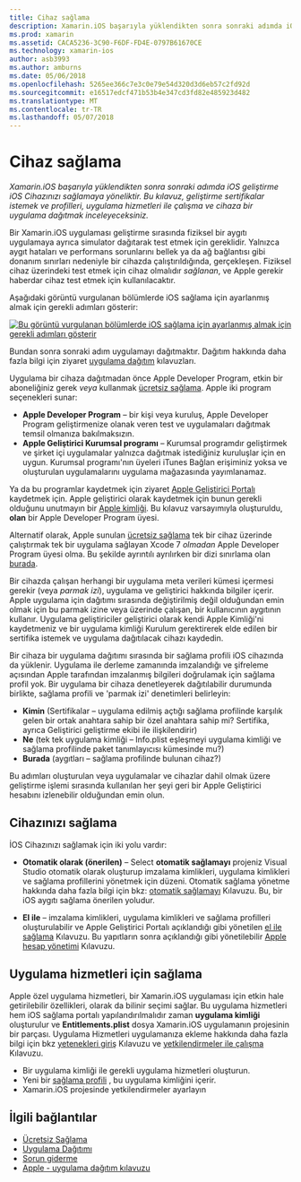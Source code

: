 ```yaml
---
title: Cihaz sağlama
description: Xamarin.iOS başarıyla yüklendikten sonra sonraki adımda iOS geliştirme iOS Cihazınızı sağlamaya yöneliktir. Bu kılavuz, geliştirme sertifikalar istemek ve profilleri, uygulama hizmetleri ile çalışma ve cihaza bir uygulama dağıtmak inceleyeceksiniz.
ms.prod: xamarin
ms.assetid: CACA5236-3C90-F6DF-FD4E-0797B61670CE
ms.technology: xamarin-ios
author: asb3993
ms.author: amburns
ms.date: 05/06/2018
ms.openlocfilehash: 5265ee366c7e3c0e79e54d320d3d6eb57c2fd92d
ms.sourcegitcommit: e16517edcf471b53b4e347cd3fd82e485923d482
ms.translationtype: MT
ms.contentlocale: tr-TR
ms.lasthandoff: 05/07/2018
---
```

# <a name="device-provisioning"></a>Cihaz sağlama

_Xamarin.iOS başarıyla yüklendikten sonra sonraki adımda iOS geliştirme iOS Cihazınızı sağlamaya yöneliktir. Bu kılavuz, geliştirme sertifikalar istemek ve profilleri, uygulama hizmetleri ile çalışma ve cihaza bir uygulama dağıtmak inceleyeceksiniz._

Bir Xamarin.iOS uygulaması geliştirme sırasında fiziksel bir aygıtı uygulamaya ayrıca simulator dağıtarak test etmek için gereklidir. Yalnızca aygıt hataları ve performans sorunlarını bellek ya da ağ bağlantısı gibi donanım sınırları nedeniyle bir cihazda çalıştırıldığında, gerçekleşen. Fiziksel cihaz üzerindeki test etmek için cihaz olmalıdır *sağlanan*, ve Apple gerekir haberdar cihaz test etmek için kullanılacaktır.

Aşağıdaki görüntü vurgulanan bölümlerde iOS sağlama için ayarlanmış almak için gerekli adımları gösterir:

[![](images/provisioningdiagram.png "Bu görüntü vurgulanan bölümlerde iOS sağlama için ayarlanmış almak için gerekli adımları gösterir")](images/provisioningdiagram.png#lightbox)

Bundan sonra sonraki adım uygulamayı dağıtmaktır. Dağıtım hakkında daha fazla bilgi için ziyaret [uygulama dağıtım](~/ios/deploy-test/app-distribution/index.md) kılavuzları.

Uygulama bir cihaza dağıtmadan önce Apple Developer Program, etkin bir aboneliğiniz gerek *veya* kullanmak [ücretsiz sağlama](~/ios/get-started/installation/device-provisioning/free-provisioning.md). Apple iki program seçenekleri sunar:

- **Apple Developer Program** – bir kişi veya kuruluş, Apple Developer Program geliştirmenize olanak veren test ve uygulamaları dağıtmak temsil olmanıza bakılmaksızın.
- **Apple Geliştirici Kurumsal programı** – Kurumsal programdır geliştirmek ve şirket içi uygulamalar yalnızca dağıtmak istediğiniz kuruluşlar için en uygun. Kurumsal programı'nın üyeleri iTunes Bağlan erişiminiz yoksa ve oluşturulan uygulamalarını uygulama mağazasında yayımlanamaz.


Ya da bu programlar kaydetmek için ziyaret [Apple Geliştirici Portalı](https://developer.apple.com/programs/enroll/) kaydetmek için. Apple geliştirici olarak kaydetmek için bunun gerekli olduğunu unutmayın bir [Apple kimliği](https://appleid.apple.com/). Bu kılavuz varsayımıyla oluşturuldu, **olan** bir Apple Developer Program üyesi.

Alternatif olarak, Apple sunulan [ücretsiz sağlama](~/ios/get-started/installation/device-provisioning/free-provisioning.md) tek bir cihaz üzerinde çalıştırmak tek bir uygulama sağlayan Xcode 7 *olmadan* Apple Developer Program üyesi olma. Bu şekilde ayrıntılı ayrılırken bir dizi sınırlama olan [burada](~/ios/get-started/installation/device-provisioning/free-provisioning.md#limitations).

Bir cihazda çalışan herhangi bir uygulama meta verileri kümesi içermesi gerekir (veya *parmak izi*), uygulama ve geliştirici hakkında bilgiler içerir. Apple uygulama için dağıtımı sırasında değiştirilmiş değil olduğundan emin olmak için bu parmak izine veya üzerinde çalışan, bir kullanıcının aygıtının kullanır. Uygulama geliştiriciler geliştirici olarak kendi Apple Kimliği'ni kaydetmeniz ve bir uygulama kimliği Kurulum gerektirerek elde edilen bir sertifika istemek ve uygulama dağıtılacak cihazı kaydedin.

Bir cihaza bir uygulama dağıtımı sırasında bir sağlama profili iOS cihazında da yüklenir. Uygulama ile derleme zamanında imzalandığı ve şifreleme açısından Apple tarafından imzalanmış bilgileri doğrulamak için sağlama profil yok. Bir uygulama bir cihaza denetleyerek dağıtılabilir durumunda birlikte, sağlama profili ve 'parmak izi' denetimleri belirleyin:

- **Kimin** (Sertifikalar – uygulama edilmiş açtığı sağlama profilinde karşılık gelen bir ortak anahtara sahip bir özel anahtara sahip mi? Sertifika, ayrıca Geliştirici geliştirme ekibi ile ilişkilendirir)
- **Ne** (tek tek uygulama kimliği – Info.plist eşleşmeyi uygulama kimliği ve sağlama profilinde paket tanımlayıcısı kümesinde mu?)
- **Burada** (aygıtları – sağlama profilinde bulunan cihaz?)

Bu adımları oluşturulan veya uygulamalar ve cihazlar dahil olmak üzere geliştirme işlemi sırasında kullanılan her şeyi geri bir Apple Geliştirici hesabını izlenebilir olduğundan emin olun.

<a name="Provisioning_Profile" />

## <a name="provisioning-your-device"></a>Cihazınızı sağlama

İOS Cihazınızı sağlamak için iki yolu vardır:

* **Otomatik olarak (önerilen)** – Select **otomatik sağlamayı** projeniz Visual Studio otomatik olarak oluşturup imzalama kimlikleri, uygulama kimlikleri ve sağlama profillerini yönetmek için düzeni. Otomatik sağlama yönetme hakkında daha fazla bilgi için bkz: [otomatik sağlamayı](automatic-provisioning.md) Kılavuzu. Bu, bir iOS aygıtı sağlama önerilen yoludur.

* **El ile** – imzalama kimlikleri, uygulama kimlikleri ve sağlama profilleri oluşturulabilir ve Apple Geliştirici Portalı açıklandığı gibi yönetilen [el ile sağlama](manual-provisioning.md) Kılavuzu. Bu yapıtların sonra açıklandığı gibi yönetilebilir [Apple hesap yönetimi](~/cross-platform/macios/apple-account-management.md) Kılavuzu.


<a name="appservices" />

## <a name="provisioning-for-application-services"></a>Uygulama hizmetleri için sağlama

Apple özel uygulama hizmetleri, bir Xamarin.iOS uygulaması için etkin hale getirilebilir özellikleri, olarak da bilinir seçimi sağlar. Bu uygulama hizmetleri hem iOS sağlama portalı yapılandırılmalıdır zaman **uygulama kimliği** oluşturulur ve **Entitlements.plist** dosya Xamarin.iOS uygulamanın projesinin bir parçası. Uygulama Hizmetleri uygulamanıza ekleme hakkında daha fazla bilgi için bkz [yetenekleri giriş](~/ios/deploy-test/provisioning/capabilities/index.md) Kılavuzu ve [yetkilendirmeler ile çalışma](~/ios/deploy-test/provisioning/entitlements.md) Kılavuzu.

* Bir uygulama kimliği ile gerekli uygulama hizmetleri oluşturun.
* Yeni bir [sağlama profili](#Provisioning_Profile) , bu uygulama kimliğini içerir.
* Xamarin.iOS projesinde yetkilendirmeler ayarlayın

## <a name="related-links"></a>İlgili bağlantılar

- [Ücretsiz Sağlama](~/ios/get-started/installation/device-provisioning/free-provisioning.md)
- [Uygulama Dağıtımı](~/ios/deploy-test/app-distribution/index.md)
- [Sorun giderme](~/ios/deploy-test/troubleshooting.md)
- [Apple - uygulama dağıtım kılavuzu](https://developer.apple.com/library/ios/documentation/IDEs/Conceptual/AppDistributionGuide/Introduction/Introduction.html)
